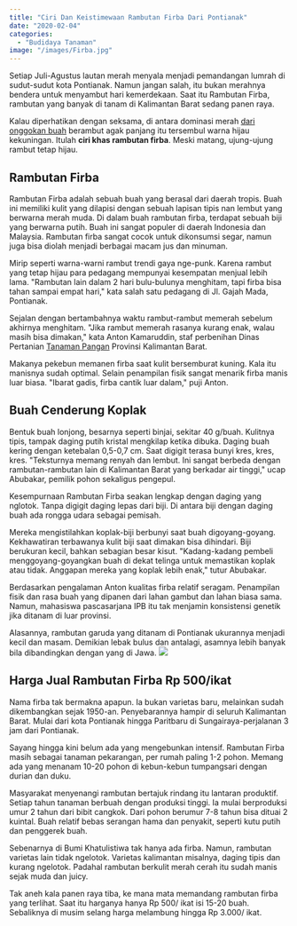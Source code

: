```yaml
---
title: "Ciri Dan Keistimewaan Rambutan Firba Dari Pontianak"
date: "2020-02-04"
categories: 
  - "Budidaya Tanaman"
image: "/images/Firba.jpg"
---
```


Setiap Juli-Agustus lautan merah menyala menjadi pemandangan lumrah di sudut-sudut kota Pontianak. Namun jangan salah, itu bukan merahnya bendera untuk menyambut hari kemerdekaan. Saat itu Rambutan Firba, rambutan yang banyak di tanam di Kalimantan Barat sedang panen raya.

Kalau diperhatikan dengan seksama, di antara dominasi merah [dari onggokan buah](http://localhost/mitra/buah-gitaan-komoditas-dari-borneo.html) berambut agak panjang itu tersembul warna hijau kekuningan. Itulah **ciri khas rambutan firba**. Meski matang, ujung-ujung rambut tetap hijau.

## Rambutan Firba

Rambutan Firba adalah sebuah buah yang berasal dari daerah tropis. Buah ini memiliki kulit yang dilapisi dengan sebuah lapisan tipis nan lembut yang berwarna merah muda. Di dalam buah rambutan firba, terdapat sebuah biji yang berwarna putih. Buah ini sangat populer di daerah Indonesia dan Malaysia. Rambutan firba sangat cocok untuk dikonsumsi segar, namun juga bisa diolah menjadi berbagai macam jus dan minuman.

Mirip seperti warna-warni rambut trendi gaya nge-punk. Karena rambut yang tetap hijau para pedagang mempunyai kesempatan menjual lebih lama. "Rambutan lain dalam 2 hari bulu-bulunya menghitam, tapi firba bisa tahan sampai empat hari," kata salah satu pedagang di Jl. Gajah Mada, Pontianak.

Sejalan dengan bertambahnya waktu rambut-rambut memerah sebelum akhirnya menghitam. "Jika rambut memerah rasanya kurang enak, walau masih bisa dimakan," kata Anton Kamaruddin, staf perbenihan Dinas Pertanian [Tanaman Pangan](http://localhost/mitra/kedaulatan-benih-tanaman-guna.html) Provinsi Kalimantan Barat.

Makanya pekebun memanen firba saat kulit bersemburat kuning. Kala itu manisnya sudah optimal. Selain penampilan fisik sangat menarik firba manis luar biasa. "Ibarat gadis, firba cantik luar dalam," puji Anton.

## Buah Cenderung Koplak

Bentuk buah lonjong, besarnya seperti binjai, sekitar 40 g/buah. Kulitnya tipis, tampak daging putih kristal mengkilap ketika dibuka. Daging buah kering dengan ketebalan 0,5-0,7 cm. Saat digigit terasa bunyi kres, kres, kres. "Teksturnya memang renyah dan lembut. Ini sangat berbeda dengan rambutan-rambutan lain di Kalimantan Barat yang berkadar air tinggi," ucap Abubakar, pemilik pohon sekaligus pengepul.

Kesempurnaan Rambutan Firba seakan lengkap dengan daging yang nglotok. Tanpa digigit daging lepas dari biji. Di antara biji dengan daging buah ada rongga udara sebagai pemisah.

Mereka mengistilahkan koplak-biji berbunyi saat buah digoyang-goyang. Kekhawatiran terbawanya kulit biji saat dimakan bisa dihindari. Biji berukuran kecil, bahkan sebagian besar kisut. "Kadang-kadang pembeli menggoyang-goyangkan buah di dekat telinga untuk memastikan koplak atau tidak. Anggapan mereka yang koplak lebih enak," tutur Abubakar.

Berdasarkan pengalaman Anton kualitas firba relatif seragam. Penampilan fisik dan rasa buah yang dipanen dari lahan gambut dan lahan biasa sama. Namun, mahasiswa pascasarjana IPB itu tak menjamin konsistensi genetik jika ditanam di luar provinsi.

Alasannya, rambutan garuda yang ditanam di Pontianak ukurannya menjadi kecil dan masam. Demikian lebak bulus dan antalagi, asamnya lebih banyak bila dibandingkan dengan yang di Jawa. [![](/images/Rambutan-Firba-300x169.jpg)](http://localhost/mitra/wp-content/uploads/2020/02/Rambutan-Firba.jpg)

## Harga Jual Rambutan Firba Rp 500/ikat

Nama firba tak bermakna apapun. Ia bukan varietas baru, melainkan sudah dikembangkan sejak 1950-an. Penyebarannya hampir di seluruh Kalimantan Barat. Mulai dari kota Pontianak hingga Paritbaru di Sungairaya-perjalanan 3 jam dari Pontianak.

Sayang hingga kini belum ada yang mengebunkan intensif. Rambutan Firba masih sebagai tanaman pekarangan, per rumah paling 1-2 pohon. Memang ada yang menanam 10-20 pohon di kebun-kebun tumpangsari dengan durian dan duku.

Masyarakat menyenangi rambutan bertajuk rindang itu lantaran produktif. Setiap tahun tanaman berbuah dengan produksi tinggi. Ia mulai berproduksi umur 2 tahun dari bibit cangkok. Dari pohon berumur 7-8 tahun bisa dituai 2 kuintal. Buah relatif bebas serangan hama dan penyakit, seperti kutu putih dan penggerek buah.

Sebenarnya di Bumi Khatulistiwa tak hanya ada firba. Namun, rambutan varietas lain tidak ngelotok. Varietas kalimantan misalnya, daging tipis dan kurang ngelotok. Padahal rambutan berkulit merah cerah itu sudah manis sejak muda dan juicy.

Tak aneh kala panen raya tiba, ke mana mata memandang rambutan firba yang terlihat. Saat itu harganya hanya Rp 500/ ikat isi 15-20 buah. Sebaliknya di musim selang harga melambung hingga Rp 3.000/ ikat.

